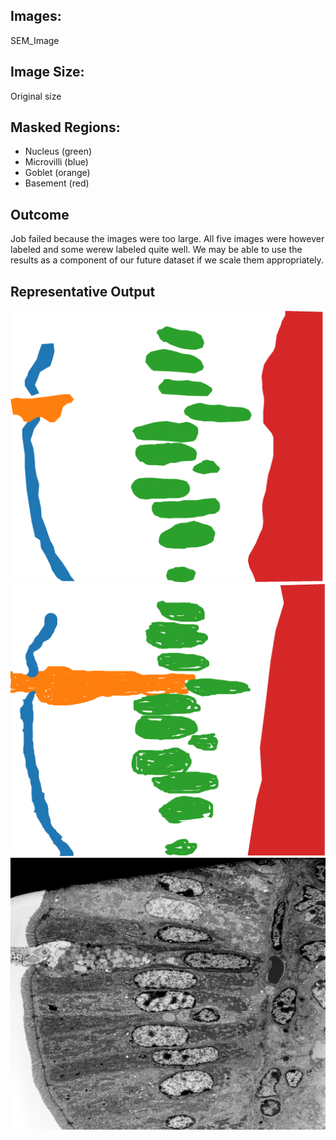 ## Images: 
SEM_Image 

## Image Size:
Original size

## Masked Regions:
 - Nucleus (green)
 - Microvilli (blue)
 - Goblet (orange)
 - Basement (red)
 
## Outcome
Job failed because the images were too large. All five images were
 however labeled and some werew labeled quite well. We may be able to use the
 results as a component of our future dataset if we scale them appropriately.
 
 ## Representative Output
 ![](masks/SemImage005-mask-2019-04-02_18:44:301.png)
 ![](masks/SemImage005-mask-2019-04-02_18:44:302.png)
 ![](images/SemImage005.png)
 